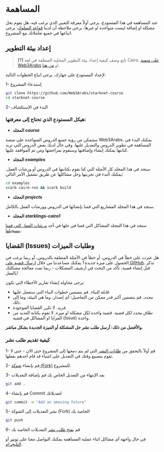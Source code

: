 # المساهمة

عند المساهمة في هذا المستودع، يرجى أولاً معرفة التغيير الذي ترغب فيه، هل يقوم بحل مشكلة او إضافة ليست متواجدة او غيرها. يرجى ملاحظة أن لدينا [قواعد السلوك](CODE_OF_CONDUCT.md)، يرجى اتباعها في جميع تعاملاتك مع المشروع.

## إعداد بيئة التطوير

> **[?]** تابع وصف كيفية إعداد بيئة التطوير المحلية المتعلقة في لغة Cairo. [على منصة Web3Arabs](https://web3arabs.com/courses/3d88b1a4-ad68-400b-94d3-df89a5f95cfd/lessons/9022a977-02a7-4014-8e11-1ebb7a38be71) او
[من هنا](course/2-Settingup-the-Development-Environment.md).

لإعداد المستودع على جهازك، يرجى اتباع الخطوات التالية:

1- إستدعاء المشروع

   ```sh
   git clone https://github.com/Web3Arabs/starknet-course
   cd starknet-course
   ```

2- البدء في الإستكشاف

### هيكل المستودع الذي تحتاج إلى معرفتها:

- **المجلد _course_**

ستتمكن من رؤية جميع الدروس المتواجدة على منصة Web3Arabs، يمكنك البدء في المساهمة في تطوير الدروس والتعديل عليها. وفي حال لديك بعض الدروس التي تريد كتابتها يمكنك إنشاء وإضافتها وسنقوم بمراجعتها ومن ثم الموافقة عليها.

- **المجلد _examples_**

ستجد في هذا المجلد كل الأمثلة التي كنا نقوم بكتابتها في الدروس أو ورشات العمل. يمكنك البدء في تجربتها وحل مشاكلها عن طريق تشغيل الأمر التالي:

```sh
cd examples
scarb cairo-run && scarb build
```

- **المجلد _projects_**

ستجد في هذا المجلد المشاريع التي قمنا بإنشائها في الدروس وورشات العمل بالكامل.

- **المجلد _starklings-cairo1_**

ستجد في هذا المجلد المشاكل التي قمنا في حلها في أحد 
  [ورشات العمل التي قمنا بتسجيلها](https://youtu.be/Vl_1vobuGd4?si=gm6BdqNtYnSgMvL-).

## القضايا (Issues) وطلبات الميزات

هل عثرت على خطأ في الدروس، أو خطأ في الأمثلة المتعلقة بالدروس، أو ربما ترغب في الحصول على ميزة جديدة؟ يمكنك مساعدتنا من خلال [إرسال قضية على GitHub](https://github.com/Web3Arabs/starknet-course/issues). تذكر قبل إنشاء قضية، تأكد من البحث في أرشيف المشكلات - ربما تمت معالجة مشكلتك بالفعل!

يرجى محاولة إنشاء تقارير الأخطاء التي تكون:

- _قابلة للبناء_. قم بتضمين خطوات البناء التي ستعمل عليها.
- _محدد_. قم بتضمين أكبر قدر ممكن من التفاصيل: أي إصدار، وما هي البيئة، وما إلى ذلك.
- _فريد_. لا تكرر القضايا الموجودة.
- _نطاق محدد لكل قضية_. قضية واحدة لكل مشكلة او ميزة. لا تقوم بكتابة العديد من المزايا او المشاكل في قضية (Issue) واحدة.

**والأفضل من ذلك: أرسل طلب نشر حل المشكلة أو الميزة الجديدة بشكل مباشر.**

### كيفية تقديم طلب نشر

1- قم أولاً بالتحقق من 
  [طلبات النشر](https://github.com/Web3Arabs/starknet-course/pulls)
  التي لم يتم دمجها إلى المشروع حتى الان - حتى لا تقوم بتضييع وقتك في التعديل على اشياء قد قام احدهم بفعلها.

2- قم بإنشاء 
  [شوكة (Fork)](https://github.com/Web3Arabs/starknet-course/fork) 
  للمشروع.

3- بعد الإنتهاء من التعديل الخاص بك قم بإضافة التعديلات 

   ```sh
   git add .
   ```

4- قم بإنشاء Commit لتعديلاتك

   ```sh
   git commit -m "Add an amazing future"
   ```

5- نشر التعديلات إلى الشوكة (Fork) الخاصة بك

   ```sh
   git push
   ```

6- قم 
  [بفتح طلب نشر](https://github.com/Web3Arabs/starknet-course/compare?expand=1)
  التعديلات الخاصة بك

في حال واجهة أي مشاكل اثناء عملية المساهمة يمكنك التواصل معنا على 
  [تويتر](http://x.com/Web3Arabs)
  أو 
  [التليجرام](https://t.me/Web3Arabs).
